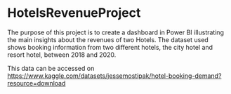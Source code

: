 # HotelsRevenueProject

The purpose of this project is to create a dashboard in Power BI illustrating the main insights about the revenues of two Hotels. The dataset used 
shows booking information from two different hotels, the city hotel and resort hotel, between 2018 and 2020.

This data can be accessed on https://www.kaggle.com/datasets/jessemostipak/hotel-booking-demand?resource=download
